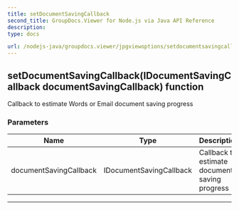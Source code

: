 ```yaml
---
title: setDocumentSavingCallback
second_title: GroupDocs.Viewer for Node.js via Java API Reference
description: 
type: docs

url: /nodejs-java/groupdocs.viewer/jpgviewoptions/setdocumentsavingcallback/
---
```


## setDocumentSavingCallback(IDocumentSavingCallback documentSavingCallback)  function
Callback to estimate Words or Email document saving progress

### Parameters

| Name | Type | Description |
| --- | --- | --- |
| documentSavingCallback | IDocumentSavingCallback | Callback to estimate document saving progress |


---


